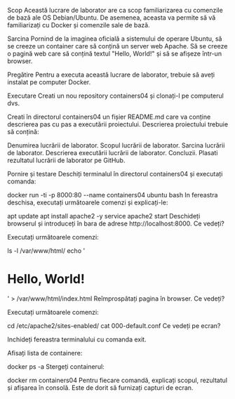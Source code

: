 Scop
Această lucrare de laborator are ca scop familiarizarea cu comenzile de bază ale OS Debian/Ubuntu. De asemenea, aceasta va permite să vă familiarizați cu Docker și comenzile sale de bază.

Sarcina
Pornind de la imaginea oficială a sistemului de operare Ubuntu, să se creeze un container care să conțină un server web Apache. Să se creeze o pagină web care să conțină textul "Hello, World!" și să se afișeze într-un browser.

Pregătire
Pentru a executa această lucrare de laborator, trebuie să aveți instalat pe computer Docker.

Executare
Creati un nou repository containers04 și clonați-l pe computerul dvs.

Creati în directorul containers04 un fișier README.md care va conține descrierea pas cu pas a executării proiectului. Descrierea proiectului trebuie să conțină:

Denumirea lucrării de laborator.
Scopul lucrării de laborator.
Sarcina lucrării de laborator.
Descrierea executării lucrării de laborator.
Concluzii.
Plasati rezultatul lucrării de laborator pe GitHub.

Pornire și testare
Deschiți terminalul în directorul containers04 și executați comanda:

docker run -ti -p 8000:80 --name containers04 ubuntu bash
In fereastra deschisa, executați următoarele comenzi și explicați-le:

apt update
apt install apache2 -y
service apache2 start
Deschideți browserul și introduceți în bara de adrese http://localhost:8000. Ce vedeți?

Executați următoarele comenzi:

ls -l /var/www/html/
echo '<h1>Hello, World!</h1>' > /var/www/html/index.html
Reîmprospătați pagina în browser. Ce vedeți?

Executați următoarele comenzi:

cd /etc/apache2/sites-enabled/
cat 000-default.conf
Ce vedeți pe ecran?

Inchideți fereastra terminalului cu comanda exit.

Afisați lista de containere:

docker ps -a
Stergeți containerul:

docker rm containers04
Pentru fiecare comandă, explicați scopul, rezultatul și afișarea în consolă. Este de dorit să furnizați capturi de ecran.